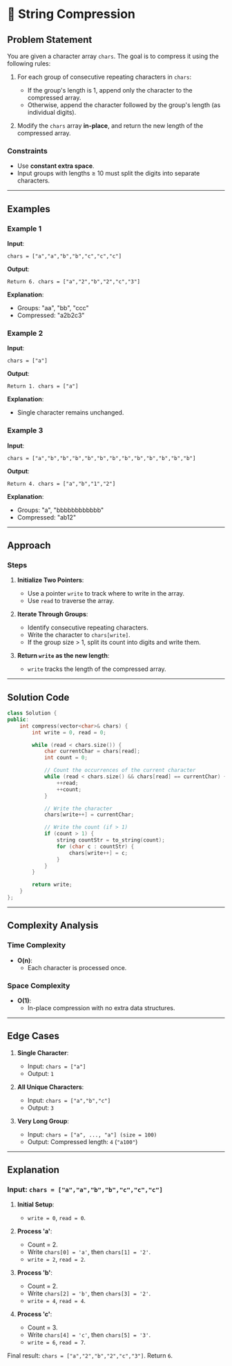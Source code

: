 # 🔢 String Compression  

## Problem Statement  

You are given a character array `chars`. The goal is to compress it using the following rules:  

1. For each group of consecutive repeating characters in `chars`:  
   - If the group's length is 1, append only the character to the compressed array.  
   - Otherwise, append the character followed by the group's length (as individual digits).  

2. Modify the `chars` array **in-place**, and return the new length of the compressed array.  

### Constraints  

- Use **constant extra space**.  
- Input groups with lengths ≥ 10 must split the digits into separate characters.  

---

## Examples  

### Example 1  

**Input**:  
```plaintext  
chars = ["a","a","b","b","c","c","c"]  
```  
**Output**:  
```plaintext  
Return 6. chars = ["a","2","b","2","c","3"]  
```  
**Explanation**:  
- Groups: "aa", "bb", "ccc"  
- Compressed: "a2b2c3"  

### Example 2  

**Input**:  
```plaintext  
chars = ["a"]  
```  
**Output**:  
```plaintext  
Return 1. chars = ["a"]  
```  
**Explanation**:  
- Single character remains unchanged.  

### Example 3  

**Input**:  
```plaintext  
chars = ["a","b","b","b","b","b","b","b","b","b","b","b","b"]  
```  
**Output**:  
```plaintext  
Return 4. chars = ["a","b","1","2"]  
```  
**Explanation**:  
- Groups: "a", "bbbbbbbbbbbb"  
- Compressed: "ab12"  

---

## Approach  

### Steps  

1. **Initialize Two Pointers**:  
   - Use a pointer `write` to track where to write in the array.  
   - Use `read` to traverse the array.  

2. **Iterate Through Groups**:  
   - Identify consecutive repeating characters.  
   - Write the character to `chars[write]`.  
   - If the group size > 1, split its count into digits and write them.  

3. **Return `write` as the new length**:  
   - `write` tracks the length of the compressed array.  

---

## Solution Code  

```cpp  
class Solution {  
public:  
    int compress(vector<char>& chars) {  
        int write = 0, read = 0;  

        while (read < chars.size()) {  
            char currentChar = chars[read];  
            int count = 0;  

            // Count the occurrences of the current character  
            while (read < chars.size() && chars[read] == currentChar) {  
                ++read;  
                ++count;  
            }  

            // Write the character  
            chars[write++] = currentChar;  

            // Write the count (if > 1)  
            if (count > 1) {  
                string countStr = to_string(count);  
                for (char c : countStr) {  
                    chars[write++] = c;  
                }  
            }  
        }  

        return write;  
    }  
};  
```  

---

## Complexity Analysis  

### Time Complexity  
- **O(n)**:  
  - Each character is processed once.  

### Space Complexity  
- **O(1)**:  
  - In-place compression with no extra data structures.  

---

## Edge Cases  

1. **Single Character**:  
   - Input: `chars = ["a"]`  
   - Output: `1`  

2. **All Unique Characters**:  
   - Input: `chars = ["a","b","c"]`  
   - Output: `3`  

3. **Very Long Group**:  
   - Input: `chars = ["a", ..., "a"] (size = 100)`  
   - Output: Compressed length: `4` (`"a100"`)  

---

## Explanation  

### Input: `chars = ["a","a","b","b","c","c","c"]`  

1. **Initial Setup**:  
   - `write = 0`, `read = 0`.  

2. **Process 'a'**:  
   - Count = 2.  
   - Write `chars[0] = 'a'`, then `chars[1] = '2'`.  
   - `write = 2`, `read = 2`.  

3. **Process 'b'**:  
   - Count = 2.  
   - Write `chars[2] = 'b'`, then `chars[3] = '2'`.  
   - `write = 4`, `read = 4`.  

4. **Process 'c'**:  
   - Count = 3.  
   - Write `chars[4] = 'c'`, then `chars[5] = '3'`.  
   - `write = 6`, `read = 7`.  

Final result: `chars = ["a","2","b","2","c","3"]`. Return `6`.

